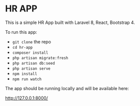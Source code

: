 
# HR APP

This is a simple HR App built with Laravel 8, React, Bootstrap 4.  

To run this app:

- `git clone` the repo
- `cd hr-app`
- `composer install`
- `php artisan migrate:fresh`
- `php artisan db:seed`
- `php artisan serve`
- `npm install`
- `npm run watch`

The app should be running locally and will be available here:

http://127.0.0.1:8000/
